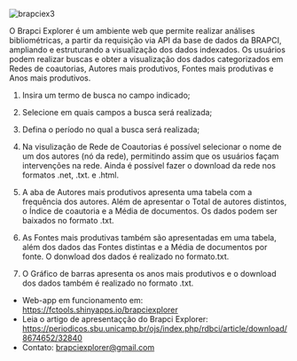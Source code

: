 ![brapciex3](https://github.com/FC-Tools/brapciexplorer/assets/145784596/a2f4d796-0499-4e30-b64a-42aad42b8031)

O Brapci Explorer é um ambiente web que permite realizar análises bibliométricas, a partir da requisição via API da base de dados da BRAPCI, ampliando e estruturando a visualização dos dados indexados. Os usuários podem realizar buscas e obter a visualização dos dados categorizados em Redes de coautorias, Autores mais produtivos, Fontes mais produtivas e Anos mais produtivos.

1. Insira um termo de busca no campo indicado;
2. Selecione em quais campos a busca será realizada;
3. Defina o período no qual a busca será realizada;

4. Na visulização de Rede de Coautorias é possível selecionar o nome de um dos autores (nó da rede), permitindo assim que os usuários façam intervenções na rede. Ainda é possível fazer o download da rede nos formatos .net, .txt. e .html.

5. A aba de Autores mais produtivos apresenta uma tabela com a frequência dos autores. Além de apresentar o Total de autores distintos, o Índice de coautoria e a Média de documentos. Os dados podem ser baixados no formato .txt.

6. As Fontes mais produtivas também são apresentadas em uma tabela, além dos dados das Fontes distintas e a Média de documentos por fonte. O donwload dos dados é realizado no formato.txt.

7. O Gráfico de barras apresenta os anos mais produtivos e o download dos dados também é realizado no formato .txt.

- Web-app em funcionamento em: https://fctools.shinyapps.io/brapciexplorer
- Leia o artigo  de apresentaçção do Brapci Explorer: https://periodicos.sbu.unicamp.br/ojs/index.php/rdbci/article/download/8674652/32840
- Contato: brapciexplorer@gmail.com
